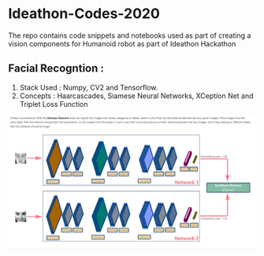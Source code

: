 # Ideathon-Codes-2020
The repo contains code snippets and notebooks used as part of creating a vision components for Humanoid robot as part of Ideathon Hackathon

## Facial Recogntion :
1. Stack Used : Numpy, CV2 and Tensorflow.
2. Concepts : Haarcascades, Siamese Neural Networks, XCeption Net and Triplet Loss Function

![Alt text](<Screenshot 2023-11-30 151504.png>)
